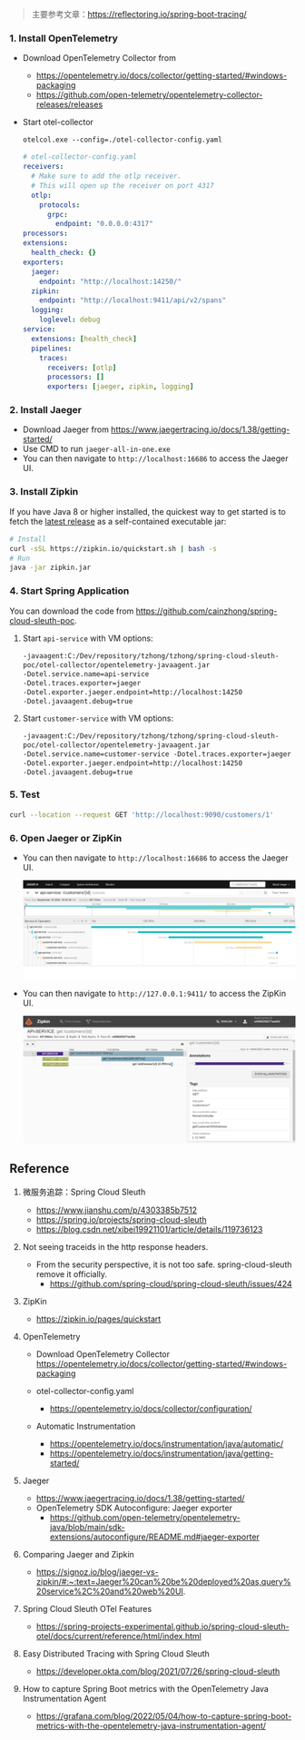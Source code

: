 > 主要参考文章：https://reflectoring.io/spring-boot-tracing/

### 1. Install OpenTelemetry

 - Download OpenTelemetry Collector from

   - https://opentelemetry.io/docs/collector/getting-started/#windows-packaging
   - https://github.com/open-telemetry/opentelemetry-collector-releases/releases

 - Start otel-collector

   ```
   otelcol.exe --config=./otel-collector-config.yaml
   ```

   ```yaml
   # otel-collector-config.yaml
   receivers:
     # Make sure to add the otlp receiver.
     # This will open up the receiver on port 4317
     otlp:
       protocols:
         grpc:
           endpoint: "0.0.0.0:4317"
   processors:
   extensions:
     health_check: {}
   exporters:
     jaeger:
       endpoint: "http://localhost:14250/"
     zipkin:
       endpoint: "http://localhost:9411/api/v2/spans"
     logging:
       loglevel: debug
   service:
     extensions: [health_check]
     pipelines:
       traces:
         receivers: [otlp]
         processors: []
         exporters: [jaeger, zipkin, logging]
   ```



### 2. Install Jaeger

- Download Jaeger from https://www.jaegertracing.io/docs/1.38/getting-started/
- Use CMD to run `jaeger-all-in-one.exe`
- You can then navigate to `http://localhost:16686` to access the Jaeger UI.



### 3. Install Zipkin

If you have Java 8 or higher installed, the quickest way to get started is to fetch the [latest release](https://search.maven.org/remote_content?g=io.zipkin&a=zipkin-server&v=LATEST&c=exec) as a self-contained executable jar:

```sh
# Install
curl -sSL https://zipkin.io/quickstart.sh | bash -s
# Run
java -jar zipkin.jar
```



### 4. Start Spring Application

You can download the code from https://github.com/cainzhong/spring-cloud-sleuth-poc.

1. Start `api-service` with VM options:

   ```
   -javaagent:C:/Dev/repository/tzhong/tzhong/spring-cloud-sleuth-poc/otel-collector/opentelemetry-javaagent.jar
   -Dotel.service.name=api-service
   -Dotel.traces.exporter=jaeger
   -Dotel.exporter.jaeger.endpoint=http://localhost:14250
   -Dotel.javaagent.debug=true
   ```

2. Start `customer-service` with VM options:

   ```
   -javaagent:C:/Dev/repository/tzhong/tzhong/spring-cloud-sleuth-poc/otel-collector/opentelemetry-javaagent.jar
   -Dotel.service.name=customer-service -Dotel.traces.exporter=jaeger 
   -Dotel.exporter.jaeger.endpoint=http://localhost:14250 
   -Dotel.javaagent.debug=true
   ```

   

### 5. Test

```sh
curl --location --request GET 'http://localhost:9090/customers/1'
```



### 6. Open Jaeger or ZipKin

- You can then navigate to `http://localhost:16686` to access the Jaeger UI.

  ![](./images/7.png)

- You can then navigate to `http://127.0.0.1:9411/` to access the ZipKin UI.

  ![](./images/6.png)



## Reference

1. 微服务追踪：Spring Cloud Sleuth
   - https://www.jianshu.com/p/4303385b7512
   - https://spring.io/projects/spring-cloud-sleuth
   - https://blog.csdn.net/xibei19921101/article/details/119736123

2. Not seeing traceids in the http response headers.
   - From the security perspective, it is not too safe. spring-cloud-sleuth remove it officially.
     - https://github.com/spring-cloud/spring-cloud-sleuth/issues/424

3. ZipKin
   - https://zipkin.io/pages/quickstart

4. OpenTelemetry

   - Download OpenTelemetry Collector https://opentelemetry.io/docs/collector/getting-started/#windows-packaging

   - otel-collector-config.yaml

     - https://opentelemetry.io/docs/collector/configuration/

   - Automatic Instrumentation

     - https://opentelemetry.io/docs/instrumentation/java/automatic/
     - https://opentelemetry.io/docs/instrumentation/java/getting-started/

5. Jaeger
   - https://www.jaegertracing.io/docs/1.38/getting-started/
   - OpenTelemetry SDK Autoconfigure: Jaeger exporter
     - https://github.com/open-telemetry/opentelemetry-java/blob/main/sdk-extensions/autoconfigure/README.md#jaeger-exporter

6. Comparing Jaeger and Zipkin
   - https://signoz.io/blog/jaeger-vs-zipkin/#:~:text=Jaeger%20can%20be%20deployed%20as,query%20service%2C%20and%20web%20UI.

7. Spring Cloud Sleuth OTel Features
   - https://spring-projects-experimental.github.io/spring-cloud-sleuth-otel/docs/current/reference/html/index.html

8. Easy Distributed Tracing with Spring Cloud Sleuth
   - https://developer.okta.com/blog/2021/07/26/spring-cloud-sleuth

9. How to capture Spring Boot metrics with the OpenTelemetry Java Instrumentation Agent
   - https://grafana.com/blog/2022/05/04/how-to-capture-spring-boot-metrics-with-the-opentelemetry-java-instrumentation-agent/

